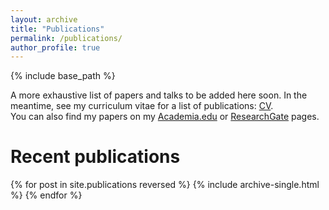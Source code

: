```yaml
---
layout: archive
title: "Publications"
permalink: /publications/
author_profile: true
---
```


{% include base_path %}

A more exhaustive list of papers and talks to be added here soon. In the meantime, see my curriculum vitae for a list of publications: [CV](/files/CV_Leopold_Hess.pdf).  
You can also find my papers on my [Academia.edu](https://radboud.academia.edu/LeopoldHess) or [ResearchGate](https://www.researchgate.net/profile/Leopold_Hess) pages. 

# Recent publications #

{% for post in site.publications reversed %}
 {% include archive-single.html %}
{% endfor %}
